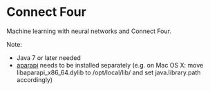 # Connect Four

Machine learning with neural networks and Connect Four.

Note:

* Java 7 or later needed
* [aparapi](https://code.google.com/p/aparapi/downloads/list) needs to be installed separately (e.g. on Mac OS X: move
libaparapi_x86_64.dylib to /opt/local/lib/ and set java.library.path accordingly)
